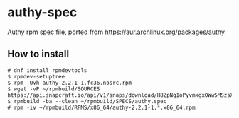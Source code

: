 # authy-spec
Authy rpm spec file, ported from https://aur.archlinux.org/packages/authy

## How to install
```
# dnf install rpmdevtools
$ rpmdev-setuptree
$ rpm -Uvh authy-2.2.1-1.fc36.nosrc.rpm
$ wget -vP ~/rpmbuild/SOURCES https://api.snapcraft.io/api/v1/snaps/download/H8ZpNgIoPyvmkgxOWw5MSzsXK1wRZiHn_11.snap
$ rpmbuild -ba --clean ~/rpmbuild/SPECS/authy.spec
# rpm -iv ~/rpmbuild/RPMS/x86_64/authy-2.2.1-1.*.x86_64.rpm
```

